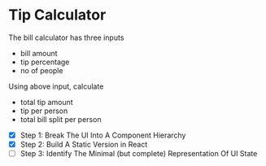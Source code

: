 # Tip Calculator

The bill calculator has three inputs

- bill amount
- tip percentage
- no of people

Using above input, calculate

- total tip amount
- tip per person
- total bill split per person

- [x] Step 1: Break The UI Into A Component Hierarchy
- [x] Step 2: Build A Static Version in React
- [ ] Step 3: Identify The Minimal (but complete) Representation Of UI State
